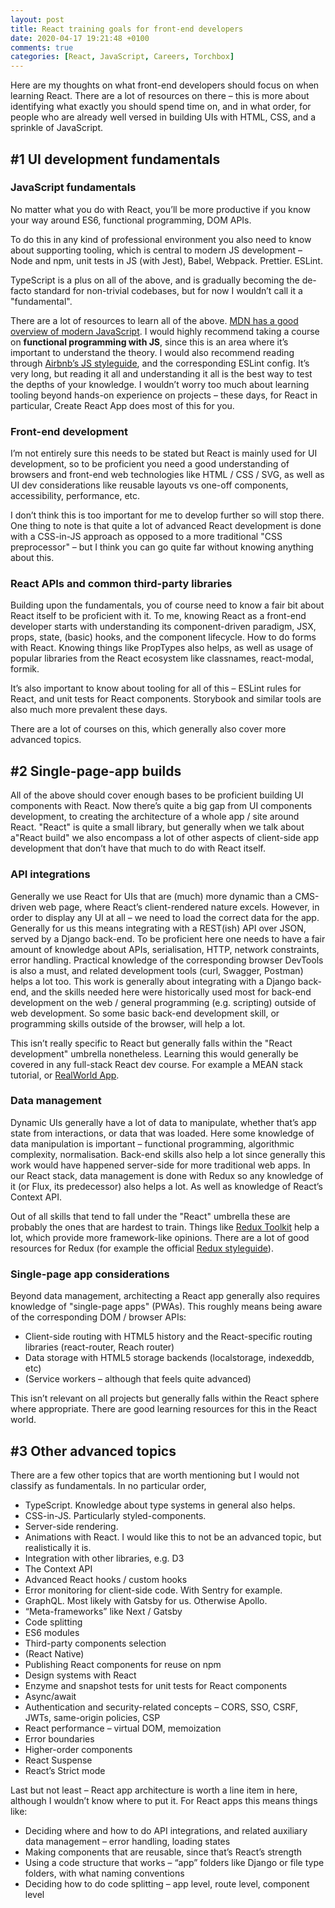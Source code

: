 ```yaml
---
layout: post
title: React training goals for front-end developers
date: 2020-04-17 19:21:48 +0100
comments: true
categories: [React, JavaScript, Careers, Torchbox]
---
```


Here are my thoughts on what front-end developers should focus on when learning React. There are a lot of resources on there – this is more about identifying what exactly you should spend time on, and in what order, for people who are already well versed in building UIs with HTML, CSS, and a sprinkle of JavaScript.

<!-- more -->

## #1 UI development fundamentals

### JavaScript fundamentals

No matter what you do with React, you’ll be more productive if you know your way around ES6, functional programming, DOM APIs.

To do this in any kind of professional environment you also need to know about supporting tooling, which is central to modern JS development – Node and npm, unit tests in JS (with Jest), Babel, Webpack. Prettier. ESLint.

TypeScript is a plus on all of the above, and is gradually becoming the de-facto standard for non-trivial codebases, but for now I wouldn’t call it a "fundamental".

There are a lot of resources to learn all of the above. [MDN has a good overview of modern JavaScript](https://developer.mozilla.org/en-US/docs/Web/JavaScript/A_re-introduction_to_JavaScript). I would highly recommend taking a course on **functional programming with JS**, since this is an area where it’s important to understand the theory. I would also recommend reading through [Airbnb’s JS styleguide](https://github.com/airbnb/javascript), and the corresponding ESLint config. It’s very long, but reading it all and understanding it all is the best way to test the depths of your knowledge. I wouldn’t worry too much about learning tooling beyond hands-on experience on projects – these days, for React in particular, Create React App does most of this for you.

### Front-end development

I’m not entirely sure this needs to be stated but React is mainly used for UI development, so to be proficient you need a good understanding of browsers and front-end web technologies like HTML / CSS / SVG, as well as UI dev considerations like reusable layouts vs one-off components, accessibility, performance, etc.

I don’t think this is too important for me to develop further so will stop there. One thing to note is that quite a lot of advanced React development is done with a CSS-in-JS approach as opposed to a more traditional "CSS preprocessor" – but I think you can go quite far without knowing anything about this.

### React APIs and common third-party libraries

Building upon the fundamentals, you of course need to know a fair bit about React itself to be proficient with it. To me, knowing React as a front-end developer starts with understanding its component-driven paradigm, JSX, props, state, (basic) hooks, and the component lifecycle. How to do forms with React. Knowing things like PropTypes also helps, as well as usage of popular libraries from the React ecosystem like classnames, react-modal, formik.

It’s also important to know about tooling for all of this – ESLint rules for React, and unit tests for React components. Storybook and similar tools are also much more prevalent these days.

There are a lot of courses on this, which generally also cover more advanced topics.

## #2 Single-page-app builds

All of the above should cover enough bases to be proficient building UI components with React. Now there’s quite a big gap from UI components development, to creating the architecture of a whole app / site around React. "React" is quite a small library, but generally when we talk about a"React build" we also encompass a lot of other aspects of client-side app development that don’t have that much to do with React itself.

### API integrations

Generally we use React for UIs that are (much) more dynamic than a CMS-driven web page, where React’s client-rendered nature excels. However, in order to display any UI at all – we need to load the correct data for the app. Generally for us this means integrating with a REST(ish) API over JSON, served by a Django back-end. To be proficient here one needs to have a fair amount of knowledge about APIs, serialisation, HTTP, network constraints, error handling. Practical knowledge of the corresponding browser DevTools is also a must, and related development tools (curl, Swagger, Postman) helps a lot too. This work is generally about integrating with a Django back-end, and the skills needed here were historically used most for back-end development on the web / general programming (e.g. scripting) outside of web development. So some basic back-end development skill, or programming skills outside of the browser, will help a lot.

This isn’t really specific to React but generally falls within the "React development" umbrella nonetheless. Learning this would generally be covered in any full-stack React dev course. For example a MEAN stack tutorial, or [RealWorld App](https://github.com/gothinkster/realworld).

### Data management

Dynamic UIs generally have a lot of data to manipulate, whether that’s app state from interactions, or data that was loaded. Here some knowledge of data manipulation is important – functional programming, algorithmic complexity, normalisation. Back-end skills also help a lot since generally this work would have happened server-side for more traditional web apps. In our React stack, data management is done with Redux so any knowledge of it (or Flux, its predecessor) also helps a lot. As well as knowledge of React’s Context API.

Out of all skills that tend to fall under the "React" umbrella these are probably the ones that are hardest to train. Things like [Redux Toolkit](https://redux-starter-kit.js.org/) help a lot, which provide more framework-like opinions. There are a lot of good resources for Redux (for example the official [Redux styleguide](https://redux.js.org/style-guide/style-guide)).

### Single-page app considerations

Beyond data management, architecting a React app generally also requires knowledge of "single-page apps" (PWAs). This roughly means being aware of the corresponding DOM / browser APIs:

- Client-side routing with HTML5 history and the React-specific routing libraries (react-router, Reach router)
- Data storage with HTML5 storage backends (localstorage, indexeddb, etc)
- (Service workers – although that feels quite advanced)

This isn’t relevant on all projects but generally falls within the React sphere where appropriate. There are good learning resources for this in the React world.

## #3 Other advanced topics

There are a few other topics that are worth mentioning but I would not classify as fundamentals. In no particular order,

- TypeScript. Knowledge about type systems in general also helps.
- CSS-in-JS. Particularly styled-components.
- Server-side rendering.
- Animations with React. I would like this to not be an advanced topic, but realistically it is.
- Integration with other libraries, e.g. D3
- The Context API
- Advanced React hooks / custom hooks
- Error monitoring for client-side code. With Sentry for example.
- GraphQL. Most likely with Gatsby for us. Otherwise Apollo.
- “Meta-frameworks” like Next / Gatsby
- Code splitting
- ES6 modules
- Third-party components selection
- (React Native)
- Publishing React components for reuse on npm
- Design systems with React
- Enzyme and snapshot tests for unit tests for React components
- Async/await
- Authentication and security-related concepts – CORS, SSO, CSRF, JWTs, same-origin policies, CSP
- React performance – virtual DOM, memoization
- Error boundaries
- Higher-order components
- React Suspense
- React’s Strict mode

Last but not least – React app architecture is worth a line item in here, although I wouldn’t know where to put it. For React apps this means things like:

- Deciding where and how to do API integrations, and related auxiliary data management – error handling, loading states
- Making components that are reusable, since that’s React’s strength
- Using a code structure that works – “app” folders like Django or file type folders, with what naming conventions
- Deciding how to do code splitting – app level, route level, component level
